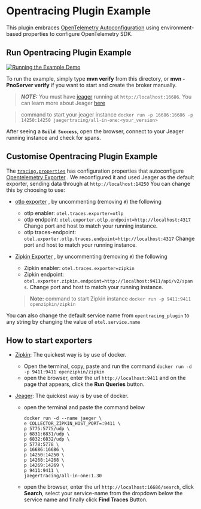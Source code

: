 # Opentracing Plugin Example

This plugin
embraces [OpenTelemetry Autoconfiguration](https://github.com/open-telemetry/opentelemetry-java/tree/main/sdk-extensions/autoconfigure)
using environment-based properties to configure OpenTelemetry SDK.

## Run Opentracing Plugin Example

[![Running the Example Demo](https://img.youtube.com/vi/MVGx7QrztZQ/0.jpg)](https://www.youtube.com/watch?v=MVGx7QrztZQ)

To run the example, simply type **mvn verify** from this directory, or **mvn -PnoServer verify** if you want to start
and create the broker manually.
> **_NOTE:_**   You must have [jeager](https://github.com/open-telemetry/opentelemetry-java/tree/main/sdk-extensions/autoconfigure#jaeger-exporter) running at `http://localhost:16686`. You can learn more about Jeager [here](https://www.jaegertracing.io/)

> command to start your jeager instance `docker run -p 16686:16686 -p 14250:14250 jaegertracing/all-in-one:<your_version>`

After seeing a **`Build Success`**, open the browser, connect to your Jeager running instance and check for spans.

## Customise Opentracing Plugin Example

The [`tracing.properties`](./src/main/resources/tracing.properties) has configuration properties that
autoconfigure [Opentelemetry Exporter](https://github.com/open-telemetry/opentelemetry-java/tree/main/sdk-extensions/autoconfigure#exporters)
. We reconfigured it and used Jeager as the default exporter, sending data through at `http://localhost:14250`
You can change this by choosing to use:

- [otlp exporter](https://github.com/open-telemetry/opentelemetry-java/tree/1e073fcff20697fd5f2eb39bd6246d06a1231089/sdk-extensions/autoconfigure#otlp-exporter-both-span-and-metric-exporters)
  , by uncommenting (removing `#`) the following
    - otlp enabler: `otel.traces.exporter=otlp`
    - otlp endpoint: `otel.exporter.otlp.endpoint=http://localhost:4317` Change port and host to match your running
      instance.
    - otlp traces-endpoint: `otel.exporter.otlp.traces.endpoint=http://localhost:4317` Change port and host to match
      your running instance.


- [Zipkin Exporter](https://github.com/open-telemetry/opentelemetry-java/tree/main/sdk-extensions/autoconfigure#zipkin-exporter)
  , by uncommenting (removing `#`) the following
  - Zipkin enabler: `otel.traces.exporter=zipkin`
  - Zipkin endpoint: `otel.exporter.zipkin.endpoint=http://localhost:9411/api/v2/spans`. Change port and host to match your
    running instance.
  > **Note:** command to start Zipkin instance `docker run -p 9411:9411 openzipkin/zipkin`
 
  
You can also change the default service name from `opentracing_plugin` to any string by changing the value
of `otel.service.name`

## How to start exporters
- [Zipkin](https://zipkin.io/pages/quickstart): The quickest way is by use of docker.  
  - Open the terminal, copy, paste and run the command `docker run -d -p 9411:9411 openzipkin/zipkin`
  - open the browser, enter the url `http://localhost:9411` and on the page that appears, click the **Run Queries** button.


- [Jeager](https://www.jaegertracing.io/docs/1.30/getting-started/): The quickest way is by use of docker.
  - open the terminal and paste the command below 
    ```
    docker run -d --name jaeger \
    e COLLECTOR_ZIPKIN_HOST_PORT=:9411 \
    p 5775:5775/udp \
    p 6831:6831/udp \
    p 6832:6832/udp \
    p 5778:5778 \
    p 16686:16686 \
    p 14250:14250 \
    p 14268:14268 \
    p 14269:14269 \
    p 9411:9411 \
    jaegertracing/all-in-one:1.30
    ```
  - open the browser, enter the url `http://localhost:16686/search`, click **Search**, select your service-name from the dropdown below the service name and finally click **Find Traces** Button.
